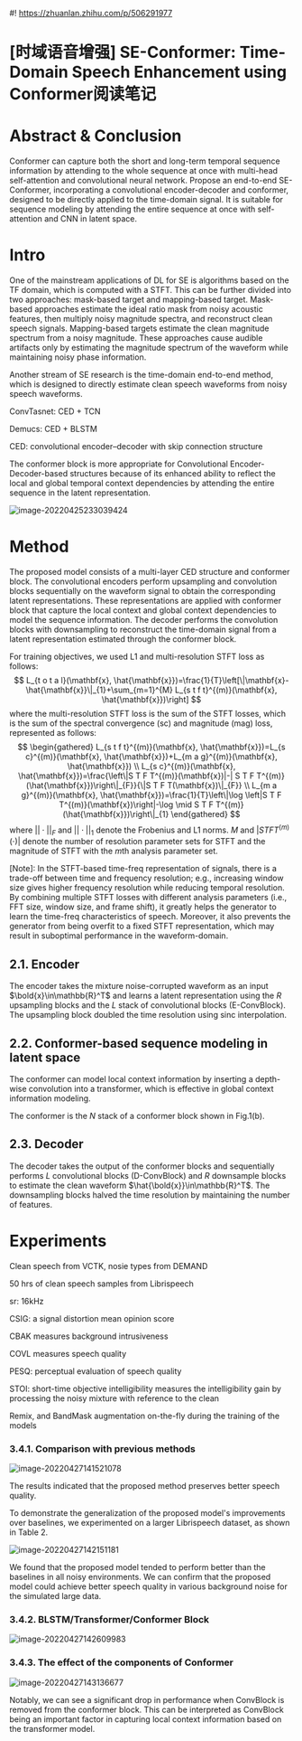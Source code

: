 #! https://zhuanlan.zhihu.com/p/506291977
# [时域语音增强] SE-Conformer: Time-Domain Speech Enhancement using Conformer阅读笔记

# Abstract & Conclusion

Conformer can capture both the short and long-term temporal sequence information by attending to the whole sequence at once with multi-head self-attention and convolutional neural network. Propose an end-to-end SE-Conformer, incorporating a convolutional encoder-decoder and conformer, designed to be directly applied to the time-domain signal. It is suitable for sequence modeling by attending the entire sequence at once with self-attention and CNN in latent space.

# Intro

One of the mainstream applications of DL for SE is algorithms based on the TF domain, which is computed with a STFT. This can be further divided into two approaches: mask-based target and mapping-based target. Mask-based approaches estimate the ideal ratio mask from noisy acoustic features, then multiply noisy magnitude spectra, and reconstruct clean speech signals. Mapping-based targets estimate the clean magnitude spectrum from a noisy magnitude. These approaches cause audible artifacts only by estimating the magnitude spectrum of the waveform while maintaining noisy phase information.

Another stream of SE research is the time-domain end-to-end method, which is designed to directly estimate clean speech waveforms from noisy speech waveforms.

ConvTasnet: CED + TCN

Demucs: CED + BLSTM

CED: convolutional encoder–decoder with skip connection structure

The conformer block is more appropriate for Convolutional Encoder-Decoder-based structures because of its enhanced ability to reflect the local and global temporal context dependencies by attending the entire sequence in the latent representation.

![image-20220425233039424](https://tva1.sinaimg.cn/large/e6c9d24ely1h1mdyxrze2j21730u0tcq.jpg)

# Method

The proposed model consists of a multi-layer CED structure and conformer block. The convolutional encoders perform upsampling and convolution blocks sequentially on the waveform signal to obtain the corresponding latent representations. These representations are applied with conformer block that capture the local context and global context dependencies to model the sequence information. The decoder performs the convolution blocks with downsampling to reconstruct the time-domain signal from a latent representation estimated through the conformer block.

For training objectives, we used L1 and multi-resolution STFT loss as follows:
$$
L_{t o t a l}(\mathbf{x}, \hat{\mathbf{x}})=\frac{1}{T}\left[\|\mathbf{x}-\hat{\mathbf{x}}\|_{1}+\sum_{m=1}^{M} L_{s t f t}^{(m)}(\mathbf{x}, \hat{\mathbf{x}})\right]
$$
where the multi-resolution STFT loss is the sum of the STFT losses, which is the sum of the spectral convergence (sc) and magnitude (mag) loss, represented as follows:
$$
\begin{gathered}
L_{s t f t}^{(m)}(\mathbf{x}, \hat{\mathbf{x}})=L_{s c}^{(m)}(\mathbf{x}, \hat{\mathbf{x}})+L_{m a g}^{(m)}(\mathbf{x}, \hat{\mathbf{x}}) \\
L_{s c}^{(m)}(\mathbf{x}, \hat{\mathbf{x}})=\frac{\left\|S T F T^{(m)}(\mathbf{x})|-| S T F T^{(m)}(\hat{\mathbf{x}})\right\|_{F}}{\|S T F T(\mathbf{x})\|_{F}} \\
L_{m a g}^{(m)}(\mathbf{x}, \hat{\mathbf{x}})=\frac{1}{T}\left\|\log \left|S T F T^{(m)}(\mathbf{x})\right|-\log \mid S T F T^{(m)}(\hat{\mathbf{x}})\right\|_{1}
\end{gathered}
$$
where $||\cdot||_F$ and $||\cdot||_1$ denote the Frobenius and L1 norms. $M$ and $|STFT^{(m)}(\cdot)|$ denote the number of resolution parameter sets for STFT and the magnitude of STFT with the $m$th analysis parameter set.

[Note]: In the STFT-based time-freq representation of signals, there is a trade-off between time and frequency resolution; e.g., increasing window size gives higher frequency resolution while reducing temporal resolution. By combining multiple STFT losses with different analysis parameters (i.e., FFT size, window size, and frame shift), it greatly helps the generator to learn the time-freq characteristics of speech. Moreover, it also prevents the generator from being overfit to a fixed STFT representation, which may result in suboptimal performance in the waveform-domain.

## 2.1. Encoder

The encoder takes the mixture noise-corrupted waveform as an input $\bold{x}\in\mathbb{R}^T$ and learns a latent representation using the $R$ upsampling blocks and the $L$ stack of convolutional blocks (E-ConvBlock). The upsampling block doubled the time resolution using sinc interpolation.

## 2.2. Conformer-based sequence modeling in latent space

The conformer can model local context information by inserting a depth-wise convolution into a transformer, which is effective in global context information modeling.

The conformer is the $N$ stack of a conformer block shown in Fig.1(b).

## 2.3. Decoder

The decoder takes the output of the conformer blocks and sequentially performs $L$ convolutional blocks (D-ConvBlock) and $R$ downsample blocks to estimate the clean waveform $\hat{\bold{x}}\in\mathbb{R}^T$. The downsampling blocks halved the time resolution by maintaining the number of features.

# Experiments

Clean speech from VCTK, nosie types from DEMAND

50 hrs of clean speech samples from Librispeech

sr: 16kHz

CSIG: a signal distortion mean opinion score

CBAK measures background intrusiveness

COVL measures speech quality

PESQ: perceptual evaluation of speech quality

STOI: short-time objective intelligibility measures the intelligibility gain by processing the noisy mixture with reference to the clean

Remix, and BandMask augmentation on-the-fly during the training of the models



### 3.4.1. Comparison with previous methods

![image-20220427141521078](https://tva1.sinaimg.cn/large/e6c9d24ely1h1o95q8v6jj22gc0rg471.jpg)

The results indicated that the proposed method preserves better speech quality.

To demonstrate the generalization of the proposed model's improvements over baselines, we experimented on a larger Librispeech dataset, as shown in Table 2.

![image-20220427142151181](https://tva1.sinaimg.cn/large/e6c9d24ely1h1o9cg1lnsj21si0u0tgu.jpg)

We found that the proposed model tended to perform better than the baselines in all noisy environments. We can confirm that the proposed model could achieve better speech quality in various background noise for the simulated large data.

### 3.4.2. BLSTM/Transformer/Conformer Block

![image-20220427142609983](https://tva1.sinaimg.cn/large/e6c9d24ely1h1o9gy1euqj21660f40vt.jpg)

### 3.4.3. The effect of the components of Conformer

![image-20220427143136677](https://tva1.sinaimg.cn/large/e6c9d24ely1h1o9mlnzs7j21620jeq67.jpg)

Notably, we can see a significant drop in performance when ConvBlock is removed from the conformer block. This can be interpreted as ConvBlock being an important factor in capturing local context information based on the transformer model.

